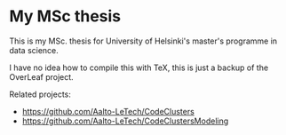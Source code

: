 # My MSc thesis

This is my MSc. thesis for University of Helsinki's master's programme in data science.

I have no idea how to compile this with TeX, this is just a backup of the OverLeaf project.

Related projects:
- https://github.com/Aalto-LeTech/CodeClusters
- https://github.com/Aalto-LeTech/CodeClustersModeling
